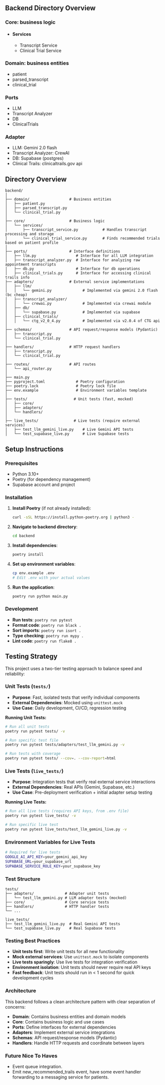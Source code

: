 
## Backend Directory Overview

### Core: business logic
- #### Services
    - Transcript Service
    - Clinical Trial Service
### Domain: business entities
- patient
- parsed_transcript
- clinical_trial
### Ports
- LLM
- Transcript Analyzer
- DB
- ClinicalTrials

### Adapter
- LLM: Gemini 2.0 flash
- Transcript Analyzer: CrewAI
- DB: Supabase (postgres)
- Clinical Trails: clinicaltrails.gov api

## Directory Overview
```
backend/
│
├── domain/                  # Business entities
│   ├── patient.py
│   ├── parsed_transcript.py
│   └── clinical_trial.py
│
├── core/                    # Business logic
│   └── services/
│       ├── transcript_service.py           # Handles transcript processing and storage
│       └── clinical_trial_service.py       # Finds recommended trials based on patient profile
│
├── ports/                   # Interface definitions
│   ├── llm.py                  # Interface for all LLM integration
│   ├── transcript_analyzer.py  # Interface for analyzing raw appointment transcripts
│   ├── db.py                   # Interface for db operations
│   ├── clinical_trials.py      # Interface for accessing clinical trails info
├── adapters/                # External service implementations
│   ├── llm/
│   │   └── gemini.py              # Implemented via gemini 2.0 flash (bc cheap)
│   ├── transcript_analyzer/
│   │   └── crewai.py              # Implemented via crewai module
│   ├── db/
│   │   └── supabase.py            # Implemented via supabase
│   ├── clinical_trials/
│   │   └── ctg_v2_0_4.py          # Implemented via v2.0.4 of CTG api
│
├── schemas/                 # API request/response models (Pydantic)
│   ├── transcript.py
│   └── clinical_trial.py
│
├── handlers/                # HTTP request handlers
│   ├── transcript.py
│   └── clinical_trial.py
│
├── routes/                  # API routes
│   └── api_router.py
│
├── main.py
├── pyproject.toml              # Poetry configuration
├── poetry.lock                 # Poetry lock file
├── env.example                 # Environment variables template
│
├── tests/                     # Unit tests (fast, mocked)
│   ├── core/
│   ├── adapters/
│   └── handlers/
│
├── live_tests/                # Live tests (require external services)
│   ├── test_llm_gemini_live.py    # Live Gemini API tests
│   └── test_supabase_live.py      # Live Supabase tests
```

## Setup Instructions

### Prerequisites
- Python 3.10+
- Poetry (for dependency management)
- Supabase account and project

### Installation

1. **Install Poetry** (if not already installed):
   ```bash
   curl -sSL https://install.python-poetry.org | python3 -
   ```

2. **Navigate to backend directory**:
   ```bash
   cd backend
   ```

3. **Install dependencies**:
   ```bash
   poetry install
   ```

4. **Set up environment variables**:
   ```bash
   cp env.example .env
   # Edit .env with your actual values
   ```

5. **Run the application**:
   ```bash
   poetry run python main.py
   ```

### Development

- **Run tests**: `poetry run pytest`
- **Format code**: `poetry run black .`
- **Sort imports**: `poetry run isort .`
- **Type checking**: `poetry run mypy .`
- **Lint code**: `poetry run flake8 .`

## Testing Strategy

This project uses a two-tier testing approach to balance speed and reliability:

### Unit Tests (`tests/`)
- **Purpose**: Fast, isolated tests that verify individual components
- **External Dependencies**: Mocked using `unittest.mock`
- **Use Case**: Daily development, CI/CD, regression testing

**Running Unit Tests:**
```bash
# Run all unit tests
poetry run pytest tests/ -v

# Run specific test file
poetry run pytest tests/adapters/test_llm_gemini.py -v

# Run tests with coverage
poetry run pytest tests/ --cov=. --cov-report=html
```

### Live Tests (`live_tests/`)
- **Purpose**: Integration tests that verify real external service interactions
- **External Dependencies**: Real APIs (Gemini, Supabase, etc.)
- **Use Case**: Pre-deployment verification + initial adapter setup testing

**Running Live Tests:**
```bash
# Run all live tests (requires API keys, from .env file)
poetry run pytest live_tests/ -v

# Run specific live test
poetry run pytest live_tests/test_llm_gemini_live.py -v
```

### Environment Variables for Live Tests
```bash
# Required for live tests
GOOGLE_AI_API_KEY=your_gemini_api_key
SUPABASE_URL=your_supabase_url
SUPABASE_SERVICE_ROLE_KEY=your_supabase_key
```

### Test Structure
```
tests/
├── adapters/              # Adapter unit tests
│   └── test_llm_gemini.py # LLM adapter tests (mocked)
├── core/                  # Core service tests
├── handlers/              # HTTP handler tests
└── ...

live_tests/
├── test_llm_gemini_live.py  # Real Gemini API tests
└── test_supabase_live.py    # Real Supabase tests
```

### Testing Best Practices
- **Unit tests first**: Write unit tests for all new functionality
- **Mock external services**: Use `unittest.mock` to isolate components
- **Live tests sparingly**: Use live tests for integration verification
- **Environment isolation**: Unit tests should never require real API keys
- **Fast feedback**: Unit tests should run in < 1 second for quick development cycles

### Architecture

This backend follows a clean architecture pattern with clear separation of concerns:

- **Domain**: Contains business entities and domain models
- **Core**: Contains business logic and use cases
- **Ports**: Define interfaces for external dependencies
- **Adapters**: Implement external service integrations
- **Schemas**: API request/response models (Pydantic)
- **Handlers**: Handle HTTP requests and coordinate between layers

### Future Nice To Haves
- Event queue integration.
- Emit new_recommended_trails event, have some event handler forwarding to a messaging service for patients.